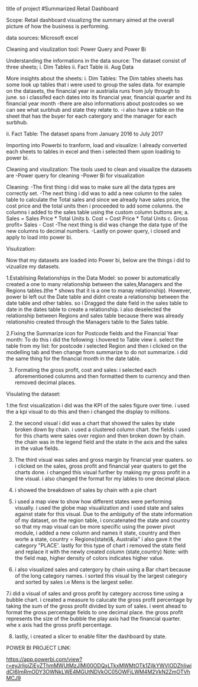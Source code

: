 title of project
#Summarized Retail Dashboard

Scope:
Retail dashboard visualizng the summary aimed at the overall picture of how the business is performing.
 

data sources:
Microsoft excel

Cleaning and visulization tool:
Power Query and Power Bi

Understanding the informations in the data source:
The dataset consist of three sheets;
i. Dim Tables
ii. Fact Table
iii. Aug Data

More insights about the sheets:
i. Dim Tables:
The Dim tables sheets has some look up tables that i were used to group the sales data.
for example on the datasets, the financial year in austrialia runs from july through to june.
so i classifed each dates into its financial year, financial quarter and its financial year month 
-there are also informations about postcodes so we can see what surbhub and state they relate to.
-i also have a table on the sheet that has the buyer for each catergory and the manager for each surbhub.

ii. Fact Table:
The dataset spans from January 2016 to July 2017


Importing into Powerbi to tranform, load and visualize:
I already converted each sheets to tables in excel and then i selected them upon loadinig to power bi.

Cleaning and visulization:
The tools used to clean and visualize the datasets are
-Power query for cleaning
-Power Bi for visualization

Cleaning:
-The first thing i did was to make sure all the data types are correctly set.
-The next thing i did was to add a new column to the sales table to calculate the Total sales and since we already have sales price, the cost price and the total units then i proceeded to add some columns.
the columns i added to the sales table using the custom column buttons are;
a. Sales = Sales Price * Total Units
b. Cost = Cost Price * Total Units
c. Gross profit= Sales - Cost
-The next thing is did was change the data type of the new columns to decimal numbers.
-Lastly on power query, i closed and apply to load into power bi.


Visulization:

Now that my datasets are loaded into Power bi, below are the things i did to vizualize my datasets.

1.Establising Relationships in the Data Model:
so power bi automatically created a one to many relationship between the sales,Managers and the Regions tables.(the * shows that it is a one to manay relationship).
However, power bi left out the Date table and didnt create a relationship between the date table and other tables.
so i Dragged the date field in the sales table to date in the dates table to create a relationship.
i also deselected the relationship between Regions and sales table because there was already  relationshio created through the Managers table to the Sales table.

2.Fixing the Summarize icon for Postcode fields and the Financial Year month:
To do this i did the following:
i.hovered to Table view
ii. select the table from my list:
for postcode i selected Region and then i clicked on the modelling tab and then change from summarize to do not summarize.
i did the same thing for the financial month in the date table.

3. Formating the gross profit, cost and sales:
i selected each aforementioned columns and then formatted them to currency and then removed decimal places.


Visulating the dataset:

1.the first visualization i did was the KPI of the sales figure over time.
i used the a kpi visual to do this and then i changed the display to millions.

2. the second visual i did was a chart that showed the sales by state broken down by chain.
i used a clustered column chart. the fields i used for this charts were sales over region and then broken down by chain.
the chain was in the legend field and the state in the axis and the sales in the value fields.

3. The third visual was sales and gross margin by financial year quaters.
so i clicked on the sales, gross profit and financial year quaters to get the charts done.
i changed this visual further by making my gross profit in a line visual.
i also changed the format for my lables to one decimal place.

4. i showed the breakdown of sales by chain with a pie chart

5. i used a map view to show how different states were performing visually.
i used the globe map visualization and i used state and sales against state for this visual.
Due to the ambiguity of the state information of my dataset, on the region table, i concatenated the state and country so that my map visual can be more specific
using the power pivot module, i added a new column and names it state, country and then worte a state, country = Regions(state)&, Australia"
i also gave it the category "PLACE'.
lastly for this type of chart i removed the state field and replace it with the newly created column (state,country)
Note: with the field map, higher density of colors indicates higher value.

6. i also visualized sales and catergory by chain using a Bar chart because of the long category names.
i sorted this visual by the largest category and sorted by sales i.e Mens is the largest seller.


7.i did a visual of sales and gross profit by category accross time using a bubble chart.
i created a measure to calucate the gross profit percentage by taking the sum of the gross profit divided by sum of sales.
i went ahead to format the gross percentage fields to one decimal place.
the gross profit represents the size of the bubble
the play axis had the financial quarter.
whe x axis had the gross profit percentage.

8. lastly, i created a slicer to enable filter the dashboard by state.


POWER BI PROJECT LINK:

https://app.powerbi.com/view?r=eyJrIjoiZjEyZThmMWUtMzJlMi00ODQxLTkxMWMtOTk1ZjlkYWVlODZhIiwidCI6ImRmODY3OWNkLWE4MGUtNDVkOC05OWFjLWM4M2VkN2ZmOTVhMCJ9








